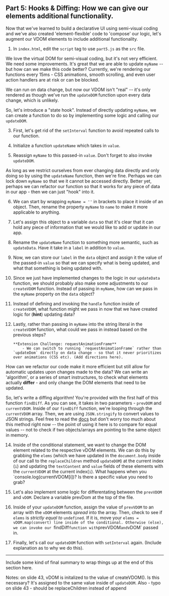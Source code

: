## Part 5: Hooks & Diffing: How we can give our elements additional functionality. 

Now that we've learned to build a declarative UI using semi-visual coding and we've also created 'element-flexible' code to 'compose' our logic, let's augment our VDOM elements to include additional functionality. 

1. In `index.html`, edit the `script` tag to use `part5.js` as the `src` file.

We love the virtual DOM for semi-visual coding, but it's not very efficient. We need some improvements. It's great that we are able to update `myName` -- but how can we make this code better? Currently, we're rendering our functions every 15ms - CSS animations, smooth scrolling, and even user action handlers are at risk or can be blocked. 

We can run on data change, but now our VDOM isn't "real" -- it's only rendered as though we've run the `updateDOM` function upon every data change, which is unlikely. 

So, let's introduce a "state hook". Instead of directly updating `myName`, we can create a function to do so by implementing some logic and calling our `updateDOM`.

3. First, let's get rid of the `setInterval` function to avoid repeated calls to our function. 

4. Initialize a function `updateName` which takes in `value`. 

5. Reassign `myName` to this passed-in `value`. Don't forget to also invoke `updateDOM`. 

As long as we restrict ourselves from ever changing data directly and only doing so by using the `updateName` function, then we're fine. Perhaps we can lock down `myName` so that we it cannot be accessed directly. Better yet, perhaps we can refactor our function so that it works for any piece of data in our app - then we can just "hook" into it. 

6. We can start by wrapping ```myName = ''``` in brackets to place it inside of an object. Then, rename the property `myName` to `name` to make it more applicable to anything.

7. Let's assign this object to a variable `data` so that it's clear that it can hold any piece of information that we would like to add or update in our app. 

8. Rename the `updateName` function to something more semantic, such as `updateData`. Have it take in a `label` in addition to `value`.

8. Now, we can store our `label` in the `data` object and assign it the value of the passed-in `value` so that we can specify what is being updated, and what that something is being updated with. 

9. Since we just have implemented changes to the logic in our `updateData` function, we should probably also make some adjustments to our `createVDOM` function. Instead of passing in `myName`, how can we pass in the `myName` property on the `data` object? 

10. Instead of defining and invoking the `handle` function inside of `createVDOM`, what function might we pass in now that we have created logic for (**hint**) updating data?

11. Lastly, rather than passing in `myName` into the string literal in the `createVDOM` function, what could we pass in instead based on the previous steps?

        **Extension Challenge: requestAnimationFrame** 
            - We can switch to running `requestAnimationFrame` rather than `updateDom` directly on data change - so that it never prioritizes over animations (CSS etc). (Add directions here). 

How can we refactor our code make it more efficient but still allow for automatic updates upon changes made to the data? We can write an 'algorithm', or a series of smart instructures, to check what elements actually **differ** - and only change the DOM elements that need to be updated. 

So, let's write a diffing algorithm! You're provided with the first half of this function `findDiff`. As you can see, it takes in two parameters - `prevDOM` and `currentVDOM`. Inside of our `findDiff` function, we're looping through the `currentVDOM` array. Then, we are using `JSON.stringify` to convert values to JSON strings. Feel free to read the [docs](https://developer.mozilla.org/en-US/docs/Web/JavaScript/Reference/Global_Objects/JSON/stringify) but don't worry too much about this method right now -- the point of using it here is to compare for equal values -- not to check if two objects/arrays are pointing to the same object in memory. 

14. Inside of the conditional statement, we want to change the DOM element related to the respective vDOM elements. We can do this by grabbing the `elems` (which we have updated in the `document.body` inside of our call to the `replaceChildren` method `updateDOM`) at the current index (`i`) and updating the `textContent` and `value` fields of these elements with the `currentVDOM` at the current index(`i`). What happens when you `console.log(currentVDOM[i])? Is there a specific value you need to grab? 

15. Let's also implement some logic for differentating between the `prevVDOM` and `vDOM`. Declare a variable prevDom at the top of the file. 

16. Inside of your `updateDOM` function, assign the value of `prevVDOM` to an array with the `vDOM` elements *spread* into the array. Then, check to see if `elems` is *strictly equal to* `undefined`. If it is, move your `elems = vDOM.map(convert) line inside of the conditional. Otherwise (else), we can invoke our `findDiff` function with `prevVDOM` and `vDOM` passed in. 

17. Finally, let's call our `updateDOM` function with `setInterval` again. (Include explanation as to why we do this). 

- - - 

Include some kind of final summary to wrap things up at the end of this section here. 

Notes: on slide 43, vDOM is initalized to the value of createVDOM(). Is this necessary? It's assigned to the same value inside of `updateDOM`. Also - typo on slide 43 - should be replaceChildren instead of append
